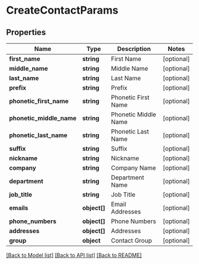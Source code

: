 # CreateContactParams

## Properties
Name | Type | Description | Notes
------------ | ------------- | ------------- | -------------
**first_name** | **string** | First Name | [optional] 
**middle_name** | **string** | Middle Name | [optional] 
**last_name** | **string** | Last Name | [optional] 
**prefix** | **string** | Prefix | [optional] 
**phonetic_first_name** | **string** | Phonetic First Name | [optional] 
**phonetic_middle_name** | **string** | Phonetic Middle Name | [optional] 
**phonetic_last_name** | **string** | Phonetic Last Name | [optional] 
**suffix** | **string** | Suffix | [optional] 
**nickname** | **string** | Nickname | [optional] 
**company** | **string** | Company Name | [optional] 
**department** | **string** | Department Name | [optional] 
**job_title** | **string** | Job Title | [optional] 
**emails** | **object[]** | Email Addresses | [optional] 
**phone_numbers** | **object[]** | Phone Numbers | [optional] 
**addresses** | **object[]** | Addresses | [optional] 
**group** | **object** | Contact Group | [optional] 

[[Back to Model list]](../README.md#documentation-for-models) [[Back to API list]](../README.md#documentation-for-api-endpoints) [[Back to README]](../README.md)


